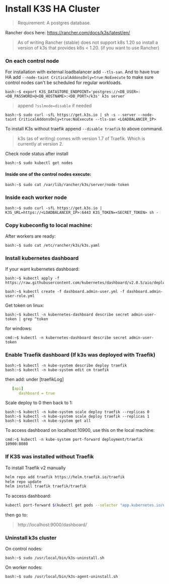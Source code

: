 # Install K3S HA Cluster

> Requirement: A postgres database.

Rancher docs here: https://rancher.com/docs/k3s/latest/en/

> As of writing Rancher (stable) does not support k8s 1.20 so install a version of k3s that provides k8s < 1.20. (if you want to use Rancher)
### On each control node
For installation with external loadbalancer add `--tls-san`. And to have true HA add `--node-taint CriticalAddonsOnly=true:NoExecute` to make sure control nodes can't be scheduled for regular workloads.
```console
bash:~$ export K3S_DATASTORE_ENDPOINT='postgres://<DB_USER>:<DB_PASSWORD>@<DB_HOSTNAME>:<DB_PORT>/k3s' k3s server
```
> append ```?sslmode=disable``` if needed
```console
bash:~$ sudo curl -sfL https://get.k3s.io | sh -s - server --node-taint CriticalAddonsOnly=true:NoExecute --tls-san <LOADBALANCER_IP>
```

To install K3s without traefik append ```--disable traefik``` to above command.
> k3s (as of writing) comes with version 1.7 of Traefik. Which is currently at version 2.

Check node status after install
```console
bash:~$ sudo kubectl get nodes
```

#### Inside one of the control nodes execute:
```console
bash:~$ sudo cat /var/lib/rancher/k3s/server/node-token
```

### Inside each worker node

```console
bash:~$ sudo curl -sfL https://get.k3s.io | K3S_URL=https://<LOADBALANCER_IP>:6443 K3S_TOKEN=<SECRET_TOKEN> sh -
```

### Copy kubeconfig to local machine:
After workers are ready:
```console
bash:~$ sudo cat /etc/rancher/k3s/k3s.yaml
```

### Install kubernetes dashboard
If your want kubernetes dashboard:
```console
bash:~$ kubectl apply -f https://raw.githubusercontent.com/kubernetes/dashboard/v2.0.5/aio/deploy/recommended.yaml

bash:~$ kubectl create -f dashboard.admin-user.yml -f dashboard.admin-user-role.yml
```
Get token on linux:
```console
bash:~$ kubectl -n kubernetes-dashboard describe secret admin-user-token | grep ^token
```
for windows:
```console
cmd:~$ kubectl -n kubernetes-dashboard describe secret admin-user-token
```

### Enable Traefik dashboard (If k3s was deployed with Traefik)

```console
bash:~$ kubectl -n kube-system describe deploy traefik
bash:~$ kubectl -n kube-system edit cm traefik
```

then add: under [traefikLog]
```yaml
   [api]
      dashboard = true
```

Scale deploy to 0 then back to 1:

```console
bash:~$ kubectl -n kube-system scale deploy traefik --replicas 0
bash:~$ kubectl -n kube-system scale deploy traefik --replicas 1
bash:~$ kubectl -n kube-system get all
```
To access dashboard on localhost:10900, use this on the local machine:
```console
cmd:~$ kubectl -n kube-system port-forward deployment/traefik 10900:8080
```
### If K3S was installed without Traefik
To install Traefik v2 manually
```bash
helm repo add traefik https://helm.traefik.io/traefik
helm repo update
helm install traefik traefik/traefik
```
To access dashboard:
```bash
kubectl port-forward $(kubectl get pods --selector "app.kubernetes.io/name=traefik" --output=name) 9000:9000
```
then go to:
> http://localhost:9000/dashboard/

### Uninstall k3s cluster

On control nodes:
```console
bash:~$ sudo /usr/local/bin/k3s-uninstall.sh
```

On worker nodes:
```console
bash:~$ sudo /usr/local/bin/k3s-agent-uninstall.sh
```
